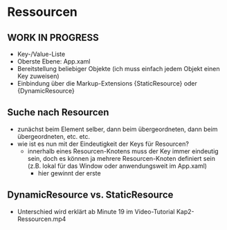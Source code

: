 # Ressourcen 

## WORK IN PROGRESS

* Key-/Value-Liste 
* Oberste Ebene: App.xaml 
* Bereitstellung beliebiger Objekte (ich muss einfach jedem Objekt einen Key zuweisen)
* Einbindung über die Markup-Extensions {StaticResource} oder {DynamicResource} 




## Suche nach Resourcen

* zunächst beim Element selber, dann beim übergeordneten, dann beim übergeordneten, etc. etc. 
* wie ist es nun mit der Eindeutigkeit der Keys für Resourcen?
  * innerhalb eines Resourcen-Knotens muss der Key immer eindeutig sein, doch es können ja mehrere Resourcen-Knoten definiert sein (z.B. lokal für das Window oder anwendungsweit im App.xaml) 
    * hier gewinnt der erste


## DynamicResource vs. StaticResource 

* Unterschied wird erklärt ab Minute 19 im Video-Tutorial Kap2-Ressourcen.mp4